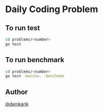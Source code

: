 # Daily Coding Problem

## To run test

```sh
cd problems/<number>
go test
```

## To run benchmark

```sh
cd problems/<number>
go test -bench=. -benchmem
```

## Author

[@danikarik](https://github.com/danikarik)
